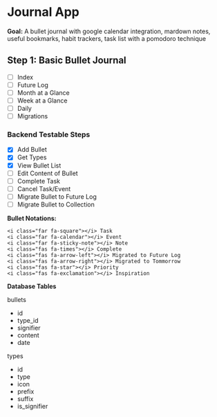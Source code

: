 # Journal App

**Goal:** A bullet journal with google calendar integration, mardown notes, useful bookmarks, habit trackers, task list with a pomodoro technique

## Step 1: Basic Bullet Journal

-   [ ] Index
-   [ ] Future Log
-   [ ] Month at a Glance
-   [ ] Week at a Glance
-   [ ] Daily
-   [ ] Migrations

### Backend Testable Steps

-   [x] Add Bullet
-   [x] Get Types
-   [x] View Bullet List
-   [ ] Edit Content of Bullet
-   [ ] Complete Task
-   [ ] Cancel Task/Event
-   [ ] Migrate Bullet to Future Log
-   [ ] Migrate Bullet to Collection

**Bullet Notations:**

```
<i class="far fa-square"></i> Task
<i class="far fa-calendar"></i> Event
<i class="far fa-sticky-note"></i> Note
<i class="fas fa-times"></i> Complete
<i class="fas fa-arrow-left"></i> Migrated to Future Log
<i class="fas fa-arrow-right"></i> Migrated to Tommorrow
<i class="fas fa-star"></i> Priority
<i class="fas fa-exclamation"></i> Inspiration
```

**Database Tables**

bullets

-   id
-   type_id
-   signifier
-   content
-   date

types

-   id
-   type
-   icon
-   prefix
-   suffix
-   is_signifier
